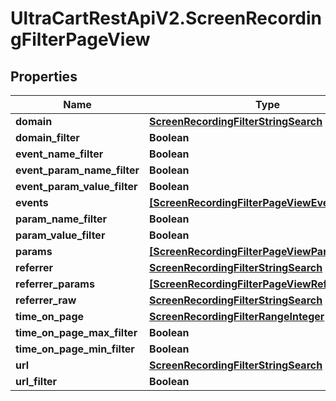 # UltraCartRestApiV2.ScreenRecordingFilterPageView

## Properties

Name | Type | Description | Notes
------------ | ------------- | ------------- | -------------
**domain** | [**ScreenRecordingFilterStringSearch**](ScreenRecordingFilterStringSearch.md) |  | [optional] 
**domain_filter** | **Boolean** |  | [optional] 
**event_name_filter** | **Boolean** |  | [optional] 
**event_param_name_filter** | **Boolean** |  | [optional] 
**event_param_value_filter** | **Boolean** |  | [optional] 
**events** | [**[ScreenRecordingFilterPageViewEvent]**](ScreenRecordingFilterPageViewEvent.md) |  | [optional] 
**param_name_filter** | **Boolean** |  | [optional] 
**param_value_filter** | **Boolean** |  | [optional] 
**params** | [**[ScreenRecordingFilterPageViewParam]**](ScreenRecordingFilterPageViewParam.md) |  | [optional] 
**referrer** | [**ScreenRecordingFilterStringSearch**](ScreenRecordingFilterStringSearch.md) |  | [optional] 
**referrer_params** | [**[ScreenRecordingFilterPageViewReferrerParam]**](ScreenRecordingFilterPageViewReferrerParam.md) |  | [optional] 
**referrer_raw** | [**ScreenRecordingFilterStringSearch**](ScreenRecordingFilterStringSearch.md) |  | [optional] 
**time_on_page** | [**ScreenRecordingFilterRangeInteger**](ScreenRecordingFilterRangeInteger.md) |  | [optional] 
**time_on_page_max_filter** | **Boolean** |  | [optional] 
**time_on_page_min_filter** | **Boolean** |  | [optional] 
**url** | [**ScreenRecordingFilterStringSearch**](ScreenRecordingFilterStringSearch.md) |  | [optional] 
**url_filter** | **Boolean** |  | [optional] 


